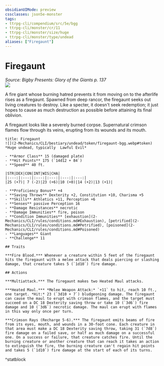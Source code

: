 ```yaml
---
obsidianUIMode: preview
cssclasses: json5e-monster
tags:
- ttrpg-cli/compendium/src/5e/bgg
- ttrpg-cli/monster/cr/11
- ttrpg-cli/monster/size/huge
- ttrpg-cli/monster/type/undead
aliases: ["Firegaunt"]
---
```

# Firegaunt
*Source: Bigby Presents: Glory of the Giants p. 137*  
![](2-Mechanics/CLI/bestiary/undead/img/firegaunt.webp#right)

A fire giant whose burning hatred prevents it from moving on to the afterlife rises as a firegaunt. Spawned from deep rancor, the firegaunt seeks out living creatures to destroy. Like a specter, it doesn't seek redemption; it just hopes to cause as much destruction as possible before attaining its final oblivion.

A firegaunt looks like a severely burned corpse. Supernatural crimson flames flow through its veins, erupting from its wounds and its mouth.

```ad-statblock
title: Firegaunt
![](2-Mechanics/CLI/bestiary/undead/token/firegaunt-bgg.webp#token)
*Huge undead, typically  Lawful Evil*

- **Armor Class** 15 (damaged plate)
- **Hit Points** 175 (`14d12 + 84`) 
- **Speed** 40 ft.

|STR|DEX|CON|INT|WIS|CHA|
|:---:|:---:|:---:|:---:|:---:|:---:|
|25 (+7)| 7 (-2)|23 (+6)|10 (+0)|14 (+2)|13 (+1)|

- **Proficiency Bonus** +4
- **Saving Throws** Dexterity +2, Constitution +10, Charisma +5
- **Skills** Athletics +11, Perception +6
- **Senses** passive Perception 16
- **Damage Resistances** necrotic
- **Damage Immunities** fire, poison
- **Condition Immunities** [exhaustion](2-Mechanics/CLI/rules/conditions.md#Exhaustion), [petrified](2-Mechanics/CLI/rules/conditions.md#Petrified), [poisoned](2-Mechanics/CLI/rules/conditions.md#Poisoned)
- **Languages** Giant
- **Challenge** 11

## Traits

***Fire Blood.*** Whenever a creature within 5 feet of the firegaunt hits the firegaunt with a melee attack that deals piercing or slashing damage, that creature takes 5 (`1d10`) fire damage.

## Actions

***Multiattack.*** The firegaunt makes two Heated Maul attacks.

***Heated Maul.*** *Melee Weapon Attack:* `+11` to hit, reach 10 ft., one target. *Hit:* 23 (`3d10 + 7`) bludgeoning damage. The firegaunt can cause the maul to erupt with crimson flames, and the target must succeed on a DC 18 Dexterity saving throw or take 10 (`3d6`) fire damage and 10 (`3d6`) necrotic damage. The maul can erupt with flames in this way only once per turn.

***Crimson Rays (Recharge 5-6).*** The firegaunt emits beams of fire from its eyes, mouth, and wounds in a 30-foot cone. Each creature in that area must make a DC 18 Dexterity saving throw, taking 31 (`7d8`) fire damage on a failed save, or half as much damage on a successful one. On a success or failure, that creature catches fire. Until the burning creature or another creature that can reach it takes an action to extinguish the fire, the burning creature can't regain hit points and takes 5 (`1d10`) fire damage at the start of each of its turns.
```
^statblock